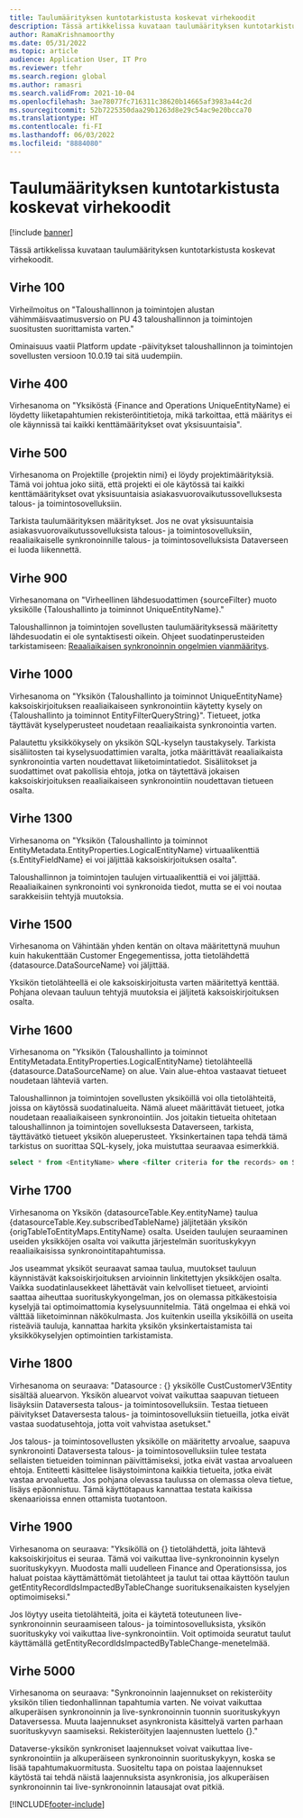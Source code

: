 ```yaml
---
title: Taulumäärityksen kuntotarkistusta koskevat virhekoodit
description: Tässä artikkelissa kuvataan taulumäärityksen kuntotarkistusta koskevat virhekoodit.
author: RamaKrishnamoorthy
ms.date: 05/31/2022
ms.topic: article
audience: Application User, IT Pro
ms.reviewer: tfehr
ms.search.region: global
ms.author: ramasri
ms.search.validFrom: 2021-10-04
ms.openlocfilehash: 3ae78077fc716311c38620b14665af3983a44c2d
ms.sourcegitcommit: 52b7225350daa29b1263d8e29c54ac9e20bcca70
ms.translationtype: HT
ms.contentlocale: fi-FI
ms.lasthandoff: 06/03/2022
ms.locfileid: "8884080"
---
```

# <a name="errors-codes-for-the-table-map-health-check"></a>Taulumäärityksen kuntotarkistusta koskevat virhekoodit

[!include [banner](../../includes/banner.md)]



Tässä artikkelissa kuvataan taulumäärityksen kuntotarkistusta koskevat virhekoodit.

## <a name="error-100"></a>Virhe 100

Virheilmoitus on "Taloushallinnon ja toimintojen alustan vähimmäisvaatimusversio on PU 43 taloushallinnon ja toimintojen suositusten suorittamista varten."

Ominaisuus vaatii Platform update -päivitykset taloushallinnon ja toimintojen sovellusten versioon 10.0.19 tai sitä uudempiin.

## <a name="error-400"></a>Virhe 400

Virhesanoma on "Yksiköstä \{Finance and Operations UniqueEntityName\} ei löydetty liiketapahtumien rekisteröintitietoja, mikä tarkoittaa, että määritys ei ole käynnissä tai kaikki kenttämääritykset ovat yksisuuntaisia".

## <a name="error-500"></a>Virhe 500

Virhesanoma on Projektille \{projektin nimi\} ei löydy projektimäärityksiä. Tämä voi johtua joko siitä, että projekti ei ole käytössä tai kaikki kenttämääritykset ovat yksisuuntaisia asiakasvuorovaikutussovelluksesta talous- ja toimintosovelluksiin.

Tarkista taulumäärityksen määritykset. Jos ne ovat yksisuuntaisia asiakasvuorovaikutussovelluksista talous- ja toimintosovelluksiin, reaaliaikaiselle synkronoinnille talous- ja toimintosovelluksista Dataverseen ei luoda liikennettä.

## <a name="error-900"></a>Virhe 900

Virhesanomana on "Virheellinen lähdesuodattimen \{sourceFilter\} muoto yksikölle \{Taloushallinto ja toiminnot UniqueEntityName\}."

Taloushallinnon ja toimintojen sovellusten taulumäärityksessä määritetty lähdesuodatin ei ole syntaktisesti oikein. Ohjeet suodatinperusteiden tarkistamiseen: [Reaaliaikaisen synkronoinnin ongelmien vianmääritys](dual-write-troubleshooting-live-sync.md#live-synchronization-issues-that-are-caused-by-incorrect-query-filter-syntax-on-the-dual-write-maps).

## <a name="error-1000"></a>Virhe 1000

Virhesanoma on "Yksikön \{Taloushallinto ja toiminnot UniqueEntityName\} kaksoiskirjoituksen reaaliaikaiseen synkronointiin käytetty kysely on \{Taloushallinto ja toiminnot EntityFilterQueryString\}". Tietueet, jotka täyttävät kyselyperusteet noudetaan reaaliaikaista synkronointia varten.

Palautettu yksikkökysely on yksikön SQL-kyselyn taustakysely. Tarkista sisäliitosten tai kyselysuodattimien varalta, jotka määrittävät reaaliaikaista synkronointia varten noudettavat liiketoimintatiedot. Sisäliitokset ja suodattimet ovat pakollisia ehtoja, jotka on täytettävä jokaisen kaksoiskirjoituksen reaaliaikaiseen synkronointiin noudettavan tietueen osalta.

## <a name="error-1300"></a>Virhe 1300

Virhesanoma on "Yksikön \{Taloushallinto ja toiminnot EntityMetadata.EntityProperties.LogicalEntityName\} virtuaalikenttiä \{s.EntityFieldName\} ei voi jäljittää kaksoiskirjoituksen osalta".

Taloushallinnon ja toimintojen taulujen virtuaalikenttiä ei voi jäljittää. Reaaliaikainen synkronointi voi synkronoida tiedot, mutta se ei voi noutaa sarakkeisiin tehtyjä muutoksia.

## <a name="error-1500"></a>Virhe 1500

Virhesanoma on Vähintään yhden kentän on oltava määritettynä muuhun kuin hakukenttään Customer Engegementissa, jotta tietolähdettä \{datasource.DataSourceName\} voi jäljittää.

Yksikön tietolähteellä ei ole kaksoiskirjoitusta varten määritettyä kenttää. Pohjana olevaan tauluun tehtyjä muutoksia ei jäljitetä kaksoiskirjoituksen osalta.

## <a name="error-1600"></a>Virhe 1600

Virhesanoma on "Yksikön \{Taloushallinto ja toiminnot EntityMetadata.EntityProperties.LogicalEntityName\} tietolähteellä \{datasource.DataSourceName\} on alue. Vain alue-ehtoa vastaavat tietueet noudetaan lähteviä varten.

Taloushallinnon ja toimintojen sovellusten yksiköillä voi olla tietolähteitä, joissa on käytössä suodatinalueita. Nämä alueet määrittävät tietueet, jotka noudetaan reaaliaikaiseen synkronointiin. Jos joitakin tietueita ohitetaan taloushallinnon ja toimintojen sovelluksesta Dataverseen, tarkista, täyttävätkö tietueet yksikön alueperusteet. Yksinkertainen tapa tehdä tämä tarkistus on suorittaa SQL-kysely, joka muistuttaa seuraavaa esimerkkiä.

```sql
select * from <EntityName> where <filter criteria for the records> on SQL.
```

## <a name="error-1700"></a>Virhe 1700

Virhesanoma on Yksikön \{datasourceTable.Key.entityName\} taulua \{datasourceTable.Key.subscribedTableName\} jäljitetään yksikön \{origTableToEntityMaps.EntityName\} osalta. Useiden taulujen seuraaminen useiden yksikköjen osalta voi vaikutta järjestelmän suorituskykyyn reaaliaikaisissa synkronointitapahtumissa.

Jos useammat yksiköt seuraavat samaa taulua, muutokset tauluun käynnistävät kaksoiskirjoituksen arvioinnin linkitettyjen yksikköjen osalta. Vaikka suodatinlausekkeet lähettävät vain kelvolliset tietueet, arviointi saattaa aiheuttaa suorituskykyongelman, jos on olemassa pitkäkestoisia kyselyjä tai optimoimattomia kyselysuunnitelmia. Tätä ongelmaa ei ehkä voi välttää liiketoiminnan näkökulmasta. Jos kuitenkin useilla yksiköillä on useita risteäviä tauluja, kannattaa harkita yksikön yksinkertaistamista tai yksikkökyselyjen optimointien tarkistamista.

## <a name="error-1800"></a>Virhe 1800
Virhesanoma on seuraava: "Datasource : {} yksikölle CustCustomerV3Entity sisältää aluearvon. Yksikön aluearvot voivat vaikuttaa saapuvan tietueen lisäyksiin Dataversesta talous- ja toimintosovelluksiin. Testaa tietueen päivitykset Dataversesta talous- ja toimintosovelluksiin tietueilla, jotka eivät vastaa suodatusehtoja, jotta voit vahvistaa asetukset."

Jos talous- ja toimintosovellusten yksikölle on määritetty arvoalue, saapuva synkronointi Dataversesta talous- ja toimintosovelluksiin tulee testata sellaisten tietueiden toiminnan päivittämiseksi, jotka eivät vastaa arvoalueen ehtoja. Entiteetti käsittelee lisäystoimintona kaikkia tietueita, jotka eivät vastaa arvoaluetta. Jos pohjana olevassa taulussa on olemassa oleva tietue, lisäys epäonnistuu. Tämä käyttötapaus kannattaa testata kaikissa skenaarioissa ennen ottamista tuotantoon.

## <a name="error-1900"></a>Virhe 1900
Virhesanoma on seuraava: "Yksiköllä on {} tietolähdettä, joita lähtevä kaksoiskirjoitus ei seuraa. Tämä voi vaikuttaa live-synkronoinnin kyselyn suorituskykyyn. Muodosta malli uudelleen Finance and Operationsissa, jos haluat poistaa käyttämättömät tietolähteet ja taulut tai ottaa käyttöön taulun getEntityRecordIdsImpactedByTableChange suorituksenaikaisten kyselyjen optimoimiseksi."

Jos löytyy useita tietolähteitä, joita ei käytetä toteutuneen live-synkronoinnin seuraamiseen talous- ja toimintosovelluksista, yksikön suorituskyky voi vaikuttaa live-synkronointiin. Voit optimoida seuratut taulut käyttämällä getEntityRecordIdsImpactedByTableChange-menetelmää.

## <a name="error-5000"></a>Virhe 5000
Virhesanoma on seuraava: "Synkronoinnin laajennukset on rekisteröity yksikön tilien tiedonhallinnan tapahtumia varten. Ne voivat vaikuttaa alkuperäisen synkronoinnin ja live-synkronoinnin tuonnin suorituskykyyn Dataversessa. Muuta laajennukset asynkronista käsittelyä varten parhaan suorituskyvyn saamiseksi. Rekisteröityjen laajennusten luettelo {}."

Dataverse-yksikön synkroniset laajennukset voivat vaikuttaa live-synkronointiin ja alkuperäiseen synkronoinnin suorituskykyyn, koska se lisää tapahtumakuormitusta. Suositeltu tapa on poistaa laajennukset käytöstä tai tehdä näistä laajennuksista asynkronisia, jos alkuperäisen synkronoinnin tai live-synkronoinnin latausajat ovat pitkiä.

[!INCLUDE[footer-include](../../../../includes/footer-banner.md)]
